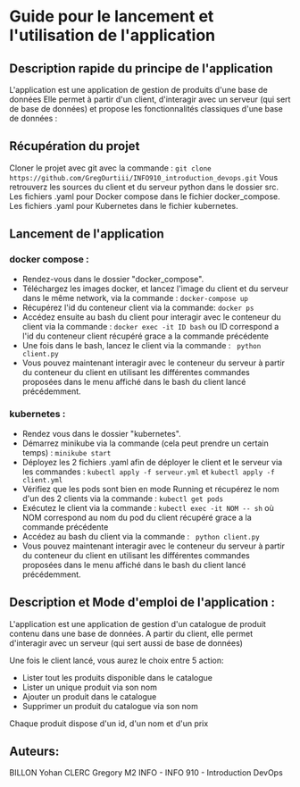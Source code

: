 # Guide pour le lancement et l'utilisation de l'application

## Description rapide du principe de l'application

L'application est une application de gestion de produits d'une base de données
Elle permet à partir d'un client, d'interagir avec un serveur (qui sert de base de données)
et propose les fonctionnalités classiques d'une base de données :

## Récupération du projet

Cloner le projet avec git avec la commande :
`git clone https://github.com/GregOurtiii/INFO910_introduction_devops.git`
Vous retrouverz les sources du client et du serveur python dans le dossier src.
Les fichiers .yaml pour Docker compose dans le fichier docker_compose.
Les fichiers .yaml pour Kubernetes dans le fichier kubernetes.

## Lancement de l'application

### docker compose :

- Rendez-vous dans le dossier "docker_compose".
- Téléchargez les images docker, et lancez l'image du client et du serveur dans le même network, via la commande :
  `docker-compose up`
- Récupérez l'id du conteneur client via la commande:
  `docker ps`
- Accédez ensuite au bash du client pour interagir avec le conteneur du client via la commande :
  `docker exec -it ID bash` ou ID correspond a l'id du conteneur client récupéré grace a la commande précédente
- Une fois dans le bash, lancez le client via la commande :
  ` python client.py`
- Vous pouvez maintenant interagir avec le conteneur du serveur à partir du conteneur du client en utilisant les
  différentes commandes proposées dans le menu affiché dans le bash du client lancé précédemment.

### kubernetes :

- Rendez vous dans le dossier "kubernetes".
- Démarrez minikube via la commande (cela peut prendre un certain temps) :
  `minikube start`
- Déployez les 2 fichiers .yaml afin de déployer le client et le serveur via les commandes :
  `kubectl apply -f serveur.yml` et `kubectl apply -f client.yml`
- Vérifiez que les pods sont bien en mode Running et récupérez le nom d'un des 2 clients via la commande :
  `kubectl get pods`
- Exécutez le client via la commande :
  `kubectl exec -it NOM -- sh` où NOM correspond au nom du pod du client récupéré grace a la commande précédente
- Accédez au bash du client via la commande :
  ` python client.py`
- Vous pouvez maintenant interagir avec le conteneur du serveur à partir du conteneur du client en utilisant les
  différentes commandes proposées dans le menu affiché dans le bash du client lancé précédemment.

## Description et Mode d'emploi de l'application :

L'application est une application de gestion d'un catalogue de produit contenu dans une base de données.
A partir du client, elle permet d'interagir avec un serveur (qui sert aussi de base de données)

Une fois le client lancé, vous aurez le choix entre 5 action:

- Lister tout les produits disponible dans le catalogue
- Lister un unique produit via son nom
- Ajouter un produit dans le catalogue
- Supprimer un produit du catalogue via son nom

Chaque produit dispose d'un id, d'un nom et d'un prix

## Auteurs:

BILLON Yohan
CLERC Gregory
M2 INFO - INFO 910 - Introduction DevOps
